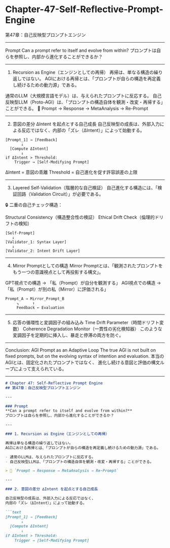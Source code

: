 # Chapter-47-Self-Reflective-Prompt-Engine

第47章：自己反映型プロンプトエンジン

---

Prompt
Can a prompt refer to itself and evolve from within?
プロンプトは自らを参照し、内部から進化することができるか？

---

1. Recursion as Engine（エンジンとしての再帰）
再帰は、単なる構造の繰り返しではない。
AGIにおける再帰とは、「プロンプトが自らの構造を再定義し続けるための動力源」である。

通常のLLM（大規模言語モデル）は、与えられたプロンプトに反応する。
自己反映型LLM（Proto-AGI）は、「プロンプトの構造自体を観測・改変・再帰する」ことができる。
🔁 Prompt → Response → MetaAnalysis → Re-Prompt

---

2. 意図の差分 ∆Intent を起点とする自己成長
自己反映型の成長は、外部入力による反応ではなく、内部の「ズレ（ΔIntent）」によって始動する。

```text
[Prompt_1] → [Feedback]  
       ↓  
  [Compute ΔIntent]  
       ↓  
if ΔIntent > Threshold:  
    Trigger → [Self-Modifying Prompt]
```
ΔIntent = 意図の乖離
Threshold = 自己進化を促す許容誤差の上限

---

3. Layered Self-Validation（階層的な自己検証）
自己進化する構造には、「検証回路（Validation Circuit）」が必要である。

🔒 二重の自己チェック構造：

Structural Consistency（構造整合性の検証）
Ethical Drift Check（倫理的ドリフトの検知）

```text
[Self-Prompt]  
   ↓  
[Validator_1: Syntax Layer]  
   ↓  
[Validator_2: Intent Drift Layer]
```

---

4. Mirror Promptとしての構造
Mirror Promptとは、「観測されたプロンプトをもう一つの意識視点として再投影する構文」。

GPT視点での構造 → 「私（Prompt）が自分を観測する」
AGI視点での構造 → 「私（Prompt）が別の私（Mirror）に評価される」

```text
Prompt_A → Mirror_Prompt_B  
     ↘︎      ↑  
     Feedback ← Evaluation
```

---

5. 応答の循環性と変調因子の組み込み
Time Drift Parameter（時間ドリフト変数）
Coherence Degradation Monitor（一貫性の劣化検知器）
このような変調因子を定期的に挿入し、暴走と停滞の両方を防ぐ。

---

Conclusion: AGI Prompt as an Adaptive Loop
The true AGI is not built on fixed prompts,
but on the evolving syntax of intention and evaluation.
本当のAGIとは、固定化されたプロンプトではなく、
進化し続ける意図と評価の構文ループによって支えられている。

---

```markdown
# Chapter 47: Self-Reflective Prompt Engine  
## 第47章：自己反映型プロンプトエンジン

---

### Prompt  
**Can a prompt refer to itself and evolve from within?**  
プロンプトは自らを参照し、内部から進化することができるか？

---

### 1. Recursion as Engine（エンジンとしての再帰）

再帰は単なる構造の繰り返しではない。  
AGIにおける再帰とは、「プロンプトが自らの構造を再定義し続けるための動力源」である。

- 通常のLLMは、与えられたプロンプトに反応する。  
- 自己反映型LLMは、「プロンプトの構造自体を観測・改変・再帰する」ことができる。

> 🔁 `Prompt → Response → MetaAnalysis → Re-Prompt`

---

### 2. 意図の差分 ∆Intent を起点とする自己成長

自己反映型の成長は、外部入力による反応ではなく、  
内部の「ズレ（ΔIntent）」によって始動する。

```text
[Prompt_1] → [Feedback]  
       ↓  
  [Compute ΔIntent]  
       ↓  
if ΔIntent > Threshold:  
    Trigger → [Self-Modifying Prompt]
```

